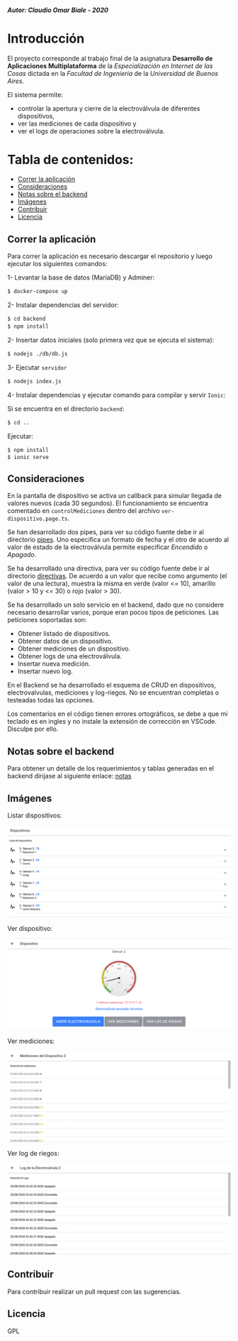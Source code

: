 ##### Autor:  Claudio Omar Biale - 2020

# Introducción

El proyecto corresponde al trabajo final de la asignatura **Desarrollo de Aplicaciones Multiplataforma** de la *Especialización en Internet de las Cosas* dictada en la *Facultad de Ingenieria* de la *Universidad de Buenos Aires*.

El sistema permite:
- controlar la apertura y cierre de la electroválvula de diferentes dispositivos,
- ver las mediciones de cada dispositivo y
- ver el logs de operaciones sobre la electroválvula.


Tabla de contenidos:
=========================
* [Correr la aplicación](#Correr-la-aplicación)  
* [Consideraciones](#Consideraciones)
* [Notas sobre el backend](#Notas-sobre-el-backend)
* [Imágenes](#Imágenes)
* [Contribuir](#Contribuir)
* [Licencia](#Licencia)


## Correr la aplicación

Para correr la aplicación es necesario descargar el repositorio y luego ejecutar los siguientes comandos:

1-  Levantar la base de datos (MariaDB) y Adminer:

```sh
$ docker-compose up
```
2- Instalar dependencias del servidor:

```sh
$ cd backend
$ npm install
```

2- Insertar datos iniciales (solo primera vez que se ejecuta el sistema):

```sh
$ nodejs ./db/db.js
```

3- Ejecutar `servidor`

```sh
$ nodejs index.js
```
4- Instalar dependencias y ejecutar comando para compilar y servir `Ionic`:

Si se encuentra en el directorio `backend`:
```sh
$ cd ..
```

Ejecutar:

```
$ npm install
$ ionic serve
```

## Consideraciones

En la pantalla de dispositivo se activa un callback para simular llegada de valores nuevos (cada 30 segundos). El funcionamiento se encuentra comentado en `controlMediciones` dentro del archivo `ver-dispositivo.page.ts`.

Se han desarrollado dos pipes, para ver su código fuente debe ir al directorio [pipes](src/app/pipes). Uno especifica un formato de fecha y el otro de acuerdo al valor de estado de la electroválvula permite especificar *Encendido* o *Apagado*.


Se ha desarrollado una directiva, para ver su código fuente debe ir al directorio [directivas](src/app/directivas). De acuerdo a un valor que recibe como argumento (el valor de una lectura), muestra la misma en verde (valor <= 10), amarillo (valor > 10 y <= 30) o rojo (valor > 30).

Se ha desarrollado un solo servicio en el backend, dado que no considere necesario desarrollar varios, porque eran pocos tipos de peticiones. Las peticiones soportadas son:
- Obtener listado de dispositivos.
- Obtener datos de un dispositivo.
- Obtener mediciones de un dispositivo.
- Obtener logs de una electroválvula.
- Insertar nueva medición.
- Insertar nuevo log.

En el Backend se ha desarrollado el esquema de CRUD en dispositivos, electrovalvulas, mediciones y log-riegos. No se encuentran completas o testeadas todas las opciones.

Los comentarios en el código tienen errores ortográficos, se debe a que mi teclado es en ingles y no instale la extensión de corrección en VSCode. Disculpe por ello.

## Notas sobre el backend

Para obtener un detalle de los requerimientos y tablas generadas en el backend dirijase al siguiente enlace:
[notas](backend/readme.md)

## Imágenes

Listar dispositivos: 

![](./imagenes/dispositivos.png)

Ver dispositivo:

![](./imagenes/ver-dispositivo.png)

Ver mediciones:

![](./imagenes/mediciones.png)

Ver log de riegos:

![](./imagenes/logs.png)

## Contribuir

Para contribuir realizar un pull request con las sugerencias.


## Licencia

GPL
